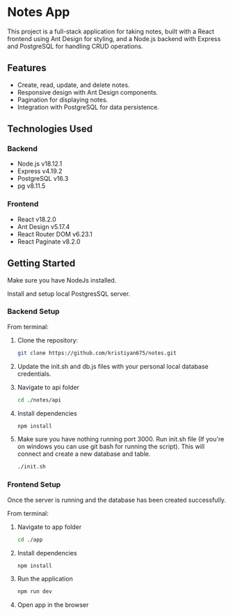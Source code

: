 # Notes App

This project is a full-stack application for taking notes, built with a React frontend using Ant Design for styling, and a Node.js backend with Express and PostgreSQL for handling CRUD operations.

## Features

- Create, read, update, and delete notes.
- Responsive design with Ant Design components.
- Pagination for displaying notes.
- Integration with PostgreSQL for data persistence.

## Technologies Used

### Backend

- Node.js v18.12.1
- Express v4.19.2
- PostgreSQL v16.3
- pg v8.11.5

### Frontend

- React v18.2.0
- Ant Design v5.17.4
- React Router DOM v6.23.1
- React Paginate v8.2.0

## Getting Started

Make sure you have NodeJs installed.

Install and setup local PostgresSQL server.

### Backend Setup

From terminal:

1. Clone the repository:
   ```sh
   git clone https://github.com/kristiyan675/notes.git
   ```
2. Update the init.sh and db.js files with your personal local database credentials.

3. Navigate to api folder

   ```sh
   cd ./notes/api

   ```

4. Install dependencies

   ```sh
   npm install

   ```

5. Make sure you have nothing running port 3000.
   Run init.sh file (If you're on windows you can use git bash for running the script).
   This will connect and create a new database and table.
   ```sh
   ./init.sh
   ```

### Frontend Setup

Once the server is running and the database has been created successfully.

From terminal:

1. Navigate to app folder

   ```sh
   cd ./app

   ```

2. Install dependencies

   ```sh
   npm install

   ```

3. Run the application

   ```sh
   npm run dev

   ```

4. Open app in the browser
